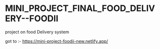 # MINI_PROJECT_FINAL_FOOD_DELIVERY--FOODII
project on food Delivery system

got to :- https://mini-project-foodii-new.netlify.app/
